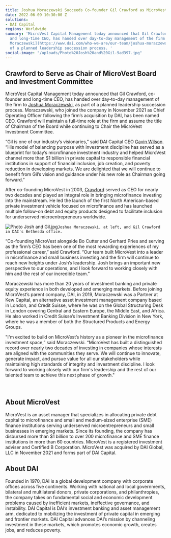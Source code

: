 ```yaml
---
title: Joshua Moraczewski Succeeds Co-founder Gil Crawford as MicroVest CEO
date: 2022-06-09 10:30:00 Z
solutions:
- DAI Capital
regions: Worldwide
summary: 'MicroVest Capital Management today announced that Gil Crawford, co-founder
  and long-time CEO, has handed over day-to-day management of the firm to [Joshua
  Moraczewski](https://www.dai.com/who-we-are/our-team/joshua-moraczewski), as part
  of a planned leadership succession process. '
social-image: "/uploads/Photo%20Josh%20and%20Gil-9ad397.jpg"
---
```


## Crawford to Serve as Chair of MicroVest Board and Investment Committee

MicroVest Capital Management today announced that Gil Crawford, co-founder and long-time CEO, has handed over day-to-day management of the firm to [Joshua Moraczewski](https://www.dai.com/who-we-are/our-team/joshua-moraczewski), as part of a planned leadership succession process. Moraczewski, who joined the company in November 2021 as Chief Operating Officer following the firm’s acquisition by DAI, has been named CEO. Crawford will maintain a full-time role at the firm and assume the title of Chairman of the Board while continuing to Chair the MicroVest Investment Committee.  

“Gil is one of our industry’s visionaries,” said DAI Capital CEO [Gavin Wilson](https://www.dai.com/who-we-are/leadership/gavin-wilson). “His model of balancing purpose with investment discipline has served as a blueprint for today’s microfinance investment industry and helped MicroVest channel more than $1 billion in private capital to responsible financial institutions in support of financial inclusion, job creation, and poverty reduction in developing markets. We are delighted that we will continue to benefit from Gil’s vision and guidance under his new role as Chairman going forward.” 

After co-founding MicroVest in 2003, [Crawford](https://microvestfund.com/our_team/gil-crawford/) served as CEO for nearly two decades and played an integral role in bringing microfinance investing into the mainstream. He led the launch of the first North American-based private investment vehicle focused on microfinance and has launched multiple follow-on debt and equity products designed to facilitate inclusion for underserved microentrepreneurs worldwide. 

![Photo Josh and Gil.jpg](/uploads/Photo%20Josh%20and%20Gil.jpg)`Joshua Moraczewski, at left, and Gil Crawford in DAI's Bethesda office.`

“Co-founding MicroVest alongside Bo Cutter and Gerhard Pries and serving as the firm’s CEO has been one of the most rewarding experiences of my professional career,” said Crawford. “Our team built MicroVest into a leader in microfinance and small business investing and the firm will continue to reach new heights under Josh’s leadership. Josh brings an important new perspective to our operations, and I look forward to working closely with him and the rest of our incredible team.”

Moraczewski has more than 20 years of investment banking and private equity experience in both developed and emerging markets. Before joining MicroVest’s parent company, DAI, in 2019, Moraczewski was a Partner at Kew Capital, an alternative asset investment management company based in London, and Credit Suisse, where he was on the Global Structuring Desk in London covering Central and Eastern Europe, the Middle East, and Africa. He also worked in Credit Suisse’s Investment Banking Division in New York, where he was a member of both the Structured Products and Energy Groups. 

"I'm excited to build on MicroVest’s history as a pioneer in the microfinance investment space,” said Moraczewski. “MicroVest has built a distinguished record over nearly two decades of investing in companies whose interests are aligned with the communities they serve. We will continue to innovate, generate impact, and pursue value for all our stakeholders while maintaining high standards of integrity and investment discipline. I look forward to working closely with our firm's leadership and the rest of our talented team to achieve this next phase of growth." 

<aside style="margin-top: 4rem;">
  
  <h2>About MicroVest</h2>
  
  <p>MicroVest is an asset manager that specializes in allocating private debt capital to microfinance and small and medium-sized enterprise (SME) finance institutions serving underserved microentrepreneurs and small businesses in emerging markets. Since its founding, the company has disbursed more than $1 billion to over 200 microfinance and SME finance institutions in more than 60 countries. MicroVest is a registered investment adviser and Certified B Corporation. MicroVest was acquired by DAI Global, LLC in November 2021 and forms part of DAI Capital.</p>

  <h2>About DAI</h2>
  
  <p>Founded in 1970, DAI is a global development company with corporate offices across five continents. Working with national and local governments, bilateral and multilateral donors, private corporations, and philanthropies, the company takes on fundamental social and economic development problems caused by inefficient markets, ineffective governance, and instability. DAI Capital is DAI’s investment banking and asset management arm, dedicated to mobilizing the investment of private capital in emerging and frontier markets. DAI Capital advances DAI’s mission by channeling investment in these markets, which promotes economic growth, creates jobs, and reduces poverty.</p>
</aside>